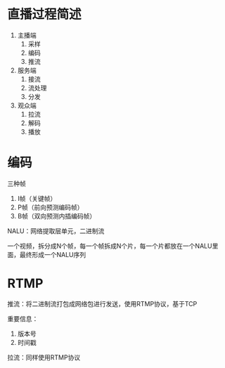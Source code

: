 # 直播过程简述

1. 主播端
	1. 采样
	2. 编码
	3. 推流
2. 服务端
	1. 接流
	2. 流处理
	3. 分发 
3. 观众端
	1. 拉流
	2. 解码
	3. 播放

# 编码

三种帧

1. I帧（关键帧）
2. P帧（前向预测编码帧）
3. B帧（双向预测内插编码帧）

NALU：网络提取层单元，二进制流

一个视频，拆分成N个帧，每一个帧拆成N个片，每一个片都放在一个NALU里面，最终形成一个NALU序列

# RTMP

推流：将二进制流打包成网络包进行发送，使用RTMP协议，基于TCP

重要信息：

1. 版本号
2. 时间戳

拉流：同样使用RTMP协议